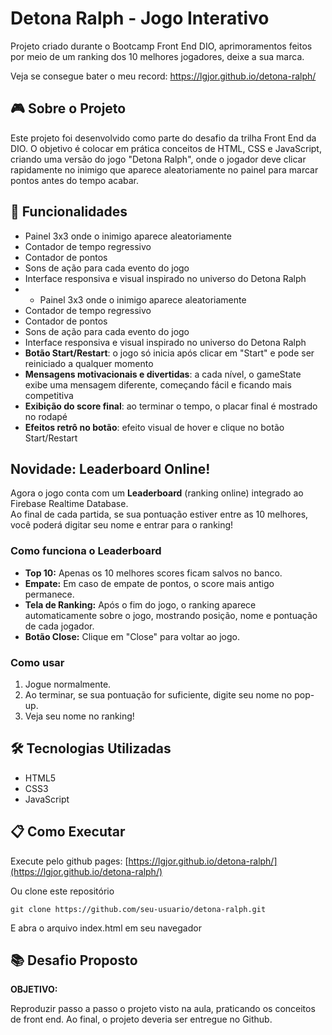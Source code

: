 # Detona Ralph - Jogo Interativo

Projeto criado durante o Bootcamp Front End DIO, aprimoramentos feitos por meio de um ranking dos 10 melhores jogadores, deixe a sua marca.

Veja se consegue bater o meu record: https://lgjor.github.io/detona-ralph/

## 🎮 Sobre o Projeto

Este projeto foi desenvolvido como parte do desafio da trilha Front End da DIO. O objetivo é colocar em prática conceitos de HTML, CSS e JavaScript, criando uma versão do jogo "Detona Ralph", onde o jogador deve clicar rapidamente no inimigo que aparece aleatoriamente no painel para marcar pontos antes do tempo acabar.

## 🚀 Funcionalidades

- Painel 3x3 onde o inimigo aparece aleatoriamente
- Contador de tempo regressivo
- Contador de pontos
- Sons de ação para cada evento do jogo
- Interface responsiva e visual inspirado no universo do Detona Ralph
- - Painel 3x3 onde o inimigo aparece aleatoriamente
- Contador de tempo regressivo
- Contador de pontos
- Sons de ação para cada evento do jogo
- Interface responsiva e visual inspirado no universo do Detona Ralph
- **Botão Start/Restart**: o jogo só inicia após clicar em "Start" e pode ser reiniciado a qualquer momento
- **Mensagens motivacionais e divertidas**: a cada nível, o gameState exibe uma mensagem diferente, começando fácil e ficando mais competitiva
- **Exibição do score final**: ao terminar o tempo, o placar final é mostrado no rodapé
- **Efeitos retrô no botão**: efeito visual de hover e clique no botão Start/Restart

## Novidade: Leaderboard Online!

Agora o jogo conta com um **Leaderboard** (ranking online) integrado ao Firebase Realtime Database.  
Ao final de cada partida, se sua pontuação estiver entre as 10 melhores, você poderá digitar seu nome e entrar para o ranking!

### Como funciona o Leaderboard

- **Top 10:** Apenas os 10 melhores scores ficam salvos no banco.
- **Empate:** Em caso de empate de pontos, o score mais antigo permanece.
- **Tela de Ranking:** Após o fim do jogo, o ranking aparece automaticamente sobre o jogo, mostrando posição, nome e pontuação de cada jogador.
- **Botão Close:** Clique em "Close" para voltar ao jogo.

### Como usar

1. Jogue normalmente.
2. Ao terminar, se sua pontuação for suficiente, digite seu nome no pop-up.
3. Veja seu nome no ranking!

## 🛠️ Tecnologias Utilizadas

- HTML5
- CSS3
- JavaScript

## 📋 Como Executar

Execute pelo github pages:
[https://lgjor.github.io/detona-ralph/](https://lgjor.github.io/detona-ralph/)

Ou clone este repositório

```github
git clone https://github.com/seu-usuario/detona-ralph.git
```

E abra o arquivo index.html em seu navegador

## 📚 Desafio Proposto

**OBJETIVO:**  

Reproduzir passo a passo o projeto visto na aula, praticando os conceitos de front end. Ao final, o projeto deveria ser entregue no Github.
